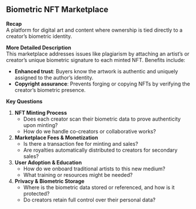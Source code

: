 ## Biometric NFT Marketplace
**Recap**  
A platform for digital art and content where ownership is tied directly to a creator’s biometric identity.

**More Detailed Description**  
This marketplace addresses issues like plagiarism by attaching an artist’s or creator’s unique biometric signature to each minted NFT. Benefits include:
- **Enhanced trust**: Buyers know the artwork is authentic and uniquely assigned to the author’s identity.  
- **Copyright assurance**: Prevents forging or copying NFTs by verifying the creator’s biometric presence.

**Key Questions**  
1. **NFT Minting Process**  
   - Does each creator scan their biometric data to prove authenticity upon minting?  
   - How do we handle co-creators or collaborative works?  
2. **Marketplace Fees & Monetization**  
   - Is there a transaction fee for minting and sales?  
   - Are royalties automatically distributed to creators for secondary sales?  
3. **User Adoption & Education**  
   - How do we onboard traditional artists to this new medium?  
   - What training or resources might be needed?  
4. **Privacy & Biometric Storage**  
   - Where is the biometric data stored or referenced, and how is it protected?  
   - Do creators retain full control over their personal data?
